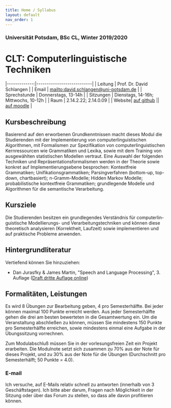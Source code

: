 ```yaml
---
title: Home / Syllabus
layout: default
nav_order: 1
---
```


### Universität Potsdam, BSc CL, Winter 2019/2020
# CLT: Computerlinguistische Techniken


|-------------:|---------------------------|
| Leitung      | Prof. Dr. David Schlangen |
| Email        | <mailto:david.schlangen@uni-potsdam.de> |
| Sprechstunde | Donnerstags, 13-14h |
| Sitzungen    | Dienstags, 14-16h; Mittwochs, 10-12h           |
| Raum   | 2.14.2.22; 2.14.0.09                          |
| Website| [auf github](https://compling-potsdam.github.io/wise19-clt/) || [auf moodle](https://moodle2.uni-potsdam.de/course/view.php?id=22034) |



## Kursbeschreibung

Basierend auf den erworbenen Grundkenntnissen macht dieses Modul die Studierenden mit der Implementierung von computerlinguistischen Algorithmen, mit Formalismen zur Spezifikation von computerlinguistischen Kernressourcen wie Grammatiken und Lexika, sowie mit dem Training von ausgewählten statistischen Modellen vertraut.
Eine Auswahl der folgenden Techniken und Repräsentationsformalismen werden in der Theorie sowie konkret auf Implementierungsebene besprochen: Kontextfreie Grammatiken; Unifikationsgrammatiken; Parsingverfahren (bottom-up, top-down, chartbasiert); n-Gramm-Modelle; Hidden Markov Modelle; probabilistische kontextfreie Grammatiken; grundlegende Modelle und Algorithmen für die semantische Verarbeitung.


## Kursziele


Die Studierenden besitzen ein grundlegendes Verständnis für computerlin- guistische Modellierungs- und Verarbeitungstechniken und können diese theoretisch analysieren (Korrektheit, Laufzeit) sowie implementieren und auf praktische Probleme anwenden.



## Hintergrundliteratur

Vertiefend können Sie hinzuziehen:

* Dan Jurasfky & James Martin, "Speech and Language Processing", 3. Auflage ([Draft dritte Auflage online](https://web.stanford.edu/~jurafsky/slp3/))


## Formalitäten, Leistungen

Es wird 8 Übungen zur Bearbeitung geben, 4 pro Semesterhälfte. Bei jeder können maximal 100 Punkte erreicht werden.  Aus jeder Semesterhälfte gehen die drei am besten bewerteten in die Gesamtwertung ein. Um die Veranstaltung abschließen zu können, müssen Sie mindestens 150 Punkte pro Semesterhälfte erreichen, sowie mindestens einmal eine Aufgabe in der Übungssitzung vorrechnen.

Zum Modulabschluß müssen Sie in der vorlesungsfreien Zeit ein Projekt erarbeiten. Die Modulnote setzt sich zusammen zu 70% aus der Note für dieses Projekt, und zu 30% aus der Note für die Übungen (Durchschnitt pro Semesterhälft; 50 Punkte = 4.0).



### E-mail

Ich versuche, auf E-Mails relativ schnell zu antworten (innerhalb von 3 Geschäftstagen). Ich bitte aber darum, Fragen nach Möglichkeit in der Sitzung oder über das Forum zu stellen, so dass alle davon profitieren können.
